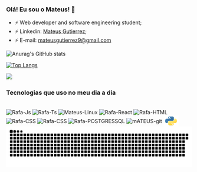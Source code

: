 ### Olá! Eu sou o Mateus! 👋

 - ⚡ Web developer and software engineering student;
 - ⚡ Linkedin: [Mateus Gutierrez](https:https://www.linkedin.com/in/mateus-gutierrez-a991aa1b9);
 - ⚡ E-mail: mateusgutierrez9@gmail.com

<!--
**MateusGutierrez/MateusGutierrez** is a ✨ _special_ ✨ repository because its `README.md` (this file) appears on your GitHub profile.

Here are some ideas to get you started:

-->
 <div>
 
 ![Anurag's GitHub stats](https://github-readme-stats.vercel.app/api?username=MateusGutierrez&show_icons=true&theme=tokyonight)

[![Top Langs](https://github-readme-stats.vercel.app/api/top-langs/?username=MateusGutierrez&hide_progress=false&layout=compact&theme=tokyonight)](https://github.com/MateusGutierrez/github-readme-stats)

 

  <a href="https://www.linkedin.com/in/mateus-gutierrez-a991aa1b9" target="_blank"><img src="https://img.shields.io/badge/-LinkedIn-%230077B5?style=for-the-badge&logo=linkedin&logoColor=white" target="_blank"></a> 
  
</div>

### Tecnologias que uso no meu dia a dia

<div style="display: inline_block; margin-bottom: 20;"><br>
  <img align="center" alt="Rafa-Js" height="25" width="80" src="https://img.shields.io/badge/JavaScript-F7DF1E?style=for-the-badge&logo=javascript&logoColor=black">
  <img align="center" alt="Rafa-Ts" height="25" width="80" src="https://img.shields.io/badge/TypeScript-007ACC?style=for-the-badge&logo=typescript&logoColor=white">
  <img align="center" alt="Mateus-Linux" height="25" width="80" src="https://img.shields.io/badge/Linux-FCC624?style=for-the-badge&logo=linux&logoColor=black">
  <img align="center" alt="Rafa-React" height="25" width="80" src="https://img.shields.io/badge/React-20232A?style=for-the-badge&logo=react&logoColor=61DAFB">
  <img align="center" alt="Rafa-HTML" height="25" width="80" src="https://img.shields.io/badge/HTML5-E34F26?style=for-the-badge&logo=html5&logoColor=white">
  <img align="center" alt="Rafa-CSS" height="25" width="80" src="https://img.shields.io/badge/CSS3-1572B6?style=for-the-badge&logo=css3&logoColor=white">
  <img align="center" alt="Rafa-CSS" height="25" width="80" src="https://img.shields.io/badge/Node.js-43853D?style=for-the-badge&logo=node.js&logoColor=white">
  <img align="center" alt="Rafa-POSTGRESSQL" height="25" width="80" src="https://img.shields.io/badge/PostgreSQL-316192?style=for-the-badge&logo=postgresql&logoColor=white">
 <img align="center" alt="mATEUS-git" height="25" width="60" src="https://img.shields.io/badge/GIT-E44C30?style=for-the-badge&logo=git&logoColor=white">
  <img align="center" alt="Rafa-Python" height="30" width="40" src="https://raw.githubusercontent.com/devicons/devicon/master/icons/python/python-original.svg">
<!--   <img align="center" alt="Rafa-Csharp" height="30" width="40" src="https://raw.githubusercontent.com/devicons/devicon/master/icons/csharp/csharp-original.svg"> -->
 <br>
 </div>
 
<img src="https://github.com/gustavohgmartins/gustavohgmartins/blob/output/github-contribution-grid-snake.svg">
